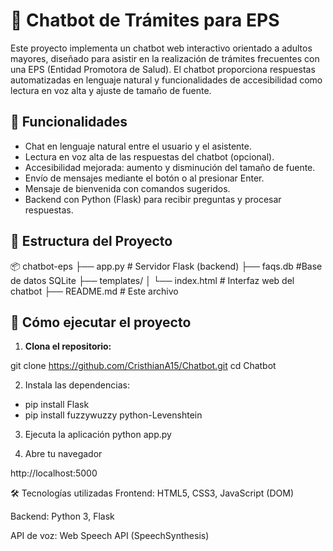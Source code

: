 # 🤖 Chatbot de Trámites para EPS

Este proyecto implementa un chatbot web interactivo orientado a adultos mayores, diseñado para asistir en la realización de trámites frecuentes con una EPS (Entidad Promotora de Salud). El chatbot proporciona respuestas automatizadas en lenguaje natural y funcionalidades de accesibilidad como lectura en voz alta y ajuste de tamaño de fuente.

## 🧠 Funcionalidades

- Chat en lenguaje natural entre el usuario y el asistente.
- Lectura en voz alta de las respuestas del chatbot (opcional).
- Accesibilidad mejorada: aumento y disminución del tamaño de fuente.
- Envío de mensajes mediante el botón o al presionar Enter.
- Mensaje de bienvenida con comandos sugeridos.
- Backend con Python (Flask) para recibir preguntas y procesar respuestas.

## 📁 Estructura del Proyecto
📦 chatbot-eps
├── app.py # Servidor Flask (backend)
├── faqs.db #Base de datos SQLite
├── templates/
│ └── index.html # Interfaz web del chatbot
├── README.md # Este archivo

## 🚀 Cómo ejecutar el proyecto

1. **Clona el repositorio:**

git clone https://github.com/CristhianA15/Chatbot.git
cd Chatbot

2. Instala las dependencias:
- pip install Flask
- pip install fuzzywuzzy python-Levenshtein

3. Ejecuta la aplicación
python app.py

4. Abre tu navegador

http://localhost:5000

🛠 Tecnologías utilizadas
Frontend: HTML5, CSS3, JavaScript (DOM)

Backend: Python 3, Flask

API de voz: Web Speech API (SpeechSynthesis)
